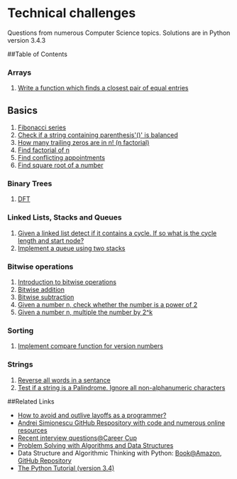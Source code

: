 Technical challenges
====================

Questions from numerous Computer Science topics. Solutions are in Python version 3.4.3

##Table of Contents 

### Arrays
1. [Write a function which finds a closest pair of equal entries](https://github.com/harishvc/challenges/blob/master/closest-matching-pair.py)

## Basics
1. [Fibonacci series](https://github.com/harishvc/challenges/blob/master/fibonacci.py)
2. [Check if a string containing parenthesis'()' is balanced](https://github.com/harishvc/challenges/blob/master/check-matching-parenthesis.py)
3. [How many trailing zeros are in n! (n factorial)](https://github.com/harishvc/challenges/blob/master/factorial-trailingzero.py)
4. [Find factorial of n](https://github.com/harishvc/challenges/blob/master/factorial.py)
5. [Find conflicting appointments](https://github.com/harishvc/challenges/blob/master/find-conflicting-appointments.py)
6. [Find square root of a number](https://github.com/harishvc/challenges/blob/master/find-square-root-without-using-sqrt-function.py)

### Binary Trees
1. [DFT](https://github.com/harishvc/challenges/blob/master/tree-traversal.py)

### Linked Lists, Stacks and Queues
1. [Given a linked list detect if it contains a cycle. If so what is the cycle length and start node?](https://github.com/harishvc/challenges/blob/master/detect-cycles-in-linked-list.py)
2. [Implement a queue using two stacks](https://github.com/harishvc/challenges/blob/master/implement-queue-using-two-stacks.py)

### Bitwise operations
1. [Introduction to bitwise operations](https://github.com/harishvc/challenges/blob/master/bitwise-operations.py)
2. [Bitwise addition](https://github.com/harishvc/challenges/blob/master/bit-operation-add.py)
3. [Bitwise subtraction](https://github.com/harishvc/challenges/blob/master/bit-operation-subtract.py)
4. [Given a number n, check whether the number is a power of 2](https://github.com/harishvc/challenges/blob/master/bit-operation-check-if-number-is-power-of-2.py)
5. [Given a number n, multiple the number by 2^k](https://github.com/harishvc/challenges/blob/master/bit-operation-multiply-number-by-power-of-2.py)

### Sorting
1. [Implement compare function for version numbers](https://github.com/harishvc/challenges/blob/master/sort-version-numbers.py)

### Strings
1. [Reverse all words in a sentance](https://github.com/harishvc/challenges/blob/master/reverse-sentance.py)
2. [Test if a string is a Palindrome. Ignore all non-alphanumeric characters](https://github.com/harishvc/challenges/blob/master/palindrome.py)


##Related Links
* [How to avoid and outlive layoffs as a programmer?](http://www.coderust.com/blog/2014/07/20/avoid_outlive_programmer_layoffs/)
* [Andrei Simionescu GitHub Respository with code and numerous online resources](https://github.com/andreis/interview)
* [Recent interview questions@Career Cup](http://www.careercup.com/page)
* [Problem Solving with Algorithms and Data Structures](http://interactivepython.org/runestone/static/pythonds/index.html)
* Data Structure and Algorithmic Thinking with Python: [Book@Amazon](http://www.amazon.com/dp/8192107590/ref=as_li_ss_til?tag=caree0ea-20&camp=213381&creative=390973&linkCode=as4&creativeASIN=819210754X&adid=1PJGG64MJE0JQ00FTD4E&&ref-refURL=http://careermonk.com/?qa=buy),
  [GitHub Repository](https://github.com/careermonk/DataStructureAndAlgorithmicThinkingWithPython)
* [The Python Tutorial (version 3.4)](https://docs.python.org/3.4/tutorial/index.html)
